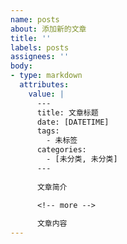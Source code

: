 ```yaml
---
name: posts
about: 添加新的文章
title: ''
labels: posts
assignees: ''
body:
- type: markdown
  attributes:
    value: |
      ---
      title: 文章标题
      date: [DATETIME]
      tags:
        - 未标签
      categories:
        - [未分类, 未分类]
      ---
  
      文章简介
  
      <!-- more -->

      文章内容
---
```



